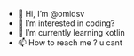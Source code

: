 - 👋 Hi, I’m @omidsv
- 👀 I’m interested in coding?
- 🌱 I’m currently learning kotlin
- 📫 How to reach me ? u cant

<!---
omidsv/omidsv is a ✨ special ✨ repository because its `README.md` (this file) appears on your GitHub profile.
You can click the Preview link to take a look at your changes.
--->
